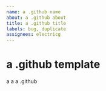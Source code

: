 ```yaml
---    
name: a .github name
about: a .github about
title: a .github title
labels: bug, duplicate
assignees: electricg
---   
```


# a .github template

a a a .github
